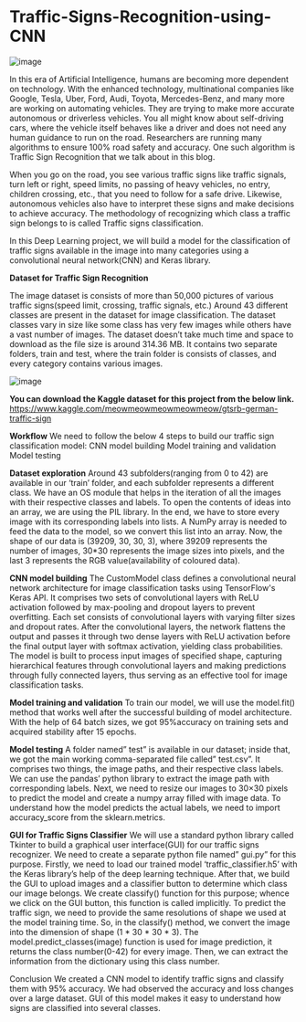 # Traffic-Signs-Recognition-using-CNN

![image](https://github.com/shantanufuke/Traffic-Signs-Recognition-using-CNN/assets/104629474/5078a09d-3688-4d6f-9241-733f8acc19b2)

In this era of Artificial Intelligence, humans are becoming more dependent on technology. With the enhanced technology, multinational companies like Google, Tesla, Uber, Ford, Audi, Toyota, Mercedes-Benz, and many more are working on automating vehicles. They are trying to make more accurate autonomous or driverless vehicles. You all might know about self-driving cars, where the vehicle itself behaves like a driver and does not need any human guidance to run on the road. Researchers are running many algorithms to ensure 100% road safety and accuracy. One such algorithm is Traffic Sign Recognition that we talk about in this blog.

When you go on the road, you see various traffic signs like traffic signals, turn left or right, speed limits, no passing of heavy vehicles, no entry, children crossing, etc., that you need to follow for a safe drive. Likewise, autonomous vehicles also have to interpret these signs and make decisions to achieve accuracy. The methodology of recognizing which class a traffic sign belongs to is called Traffic signs classification.

In this Deep Learning project, we will build a model for the classification of traffic signs available in the image into many categories using a convolutional neural network(CNN) and Keras library.

**Dataset for Traffic Sign Recognition**

The image dataset is consists of more than 50,000 pictures of various traffic signs(speed limit, crossing, traffic signals, etc.) Around 43 different classes are present in the dataset for image classification. The dataset classes vary in size like some class has very few images while others have a vast number of images. The dataset doesn’t take much time and space to download as the file size is around 314.36 MB. It contains two separate folders, train and test, where the train folder is consists of classes, and every category contains various images.

![image](https://github.com/shantanufuke/Traffic-Signs-Recognition-using-CNN/assets/104629474/dfea8ac8-5e7f-40fb-8ff9-9e7785662c3d)

**You can download the Kaggle dataset for this project from the below link.**
https://www.kaggle.com/meowmeowmeowmeowmeow/gtsrb-german-traffic-sign

**Workflow**
We need to follow the below 4 steps to build our traffic sign classification model:
  CNN model building
  Model training and validation
  Model testing

**Dataset exploration**
Around 43 subfolders(ranging from 0 to 42) are available in our ‘train’ folder, and each subfolder represents a different class. We have an OS module that helps in the iteration of all the images with their respective classes and labels. To open the contents of ideas into an array, we are using the PIL library.
In the end, we have to store every image with its corresponding labels into lists. A NumPy array is needed to feed the data to the model, so we convert this list into an array. Now, the shape of our data is (39209, 30, 30, 3), where 39209 represents the number of images, 30*30 represents the image sizes into pixels, and the last 3 represents the RGB value(availability of coloured data).

**CNN model building**
The CustomModel class defines a convolutional neural network architecture for image classification tasks using TensorFlow's Keras API. It comprises two sets of convolutional layers with ReLU activation followed by max-pooling and dropout layers to prevent overfitting. Each set consists of convolutional layers with varying filter sizes and dropout rates. After the convolutional layers, the network flattens the output and passes it through two dense layers with ReLU activation before the final output layer with softmax activation, yielding class probabilities. The model is built to process input images of specified shape, capturing hierarchical features through convolutional layers and making predictions through fully connected layers, thus serving as an effective tool for image classification tasks.

**Model training and validation**
To train our model, we will use the model.fit() method that works well after the successful building of model architecture. With the help of 64 batch sizes, we got 95%accuracy on training sets and acquired stability after 15 epochs.

**Model testing**
A folder named” test” is available in our dataset; inside that, we got the main working comma-separated file called” test.csv”. It comprises two things, the image paths, and their respective class labels. We can use the pandas’ python library to extract the image path with corresponding labels. Next, we need to resize our images to 30×30 pixels to predict the model and create a numpy array filled with image data. To understand how the model predicts the actual labels, we need to import accuracy_score from the sklearn.metrics.

**GUI for Traffic Signs Classifier**
We will use a standard python library called Tkinter to build a graphical user interface(GUI) for our traffic signs recognizer. We need to create a separate python file named” gui.py” for this purpose. Firstly, we need to load our trained model ‘traffic_classifier.h5’ with the Keras library’s help of the deep learning technique. After that, we build the GUI to upload images and a classifier button to determine which class our image belongs. We create classify() function for this purpose; whence we click on the GUI button, this function is called implicitly. To predict the traffic sign, we need to provide the same resolutions of shape we used at the model training time. So, in the classify() method, we convert the image into the dimension of shape (1 * 30 * 30 * 3). The model.predict_classes(image) function is used for image prediction, it returns the class number(0-42) for every image. Then, we can extract the information from the dictionary using this class number.


Conclusion
We created a CNN model to identify traffic signs and classify them with 95% accuracy. We had observed the accuracy and loss changes over a large dataset. GUI of this model makes it easy to understand how signs are classified into several classes.


